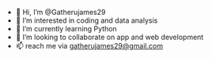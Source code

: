 - 👋 Hi, I’m @Gatherujames29
- 👀 I’m interested in coding and data analysis
- 🌱 I’m currently learning Python 
- 💞️ I’m looking to collaborate on app and web development
- 📫 reach me via gatherujames29@gmail.com

<!---
Gatherujames29/Gatherujames29 is a ✨ special ✨ repository because its `README.md` (this file) appears on your GitHub profile.
You can click the Preview link to take a look at your changes.
--->
